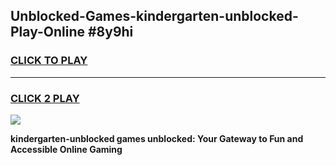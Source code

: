 
## Unblocked-Games-kindergarten-unblocked-Play-Online #8y9hi
<h3>
<a href="https://news.freeplayer.one?title=kindergarten-unblocked&ref=3">CLICK TO PLAY</a></h3>
<hr>

<h3>
<a href="https://news.freeplayer.one?title=kindergarten-unblocked&ref=3">CLICK 2 PLAY</a>
  
</h3>

<a href="https://news.freeplayer.one?title=kindergarten-unblocked&ref=3"><img src="https://clearcache.store/games.png"></a>


**kindergarten-unblocked games unblocked: Your Gateway to Fun and Accessible Online Gaming**

